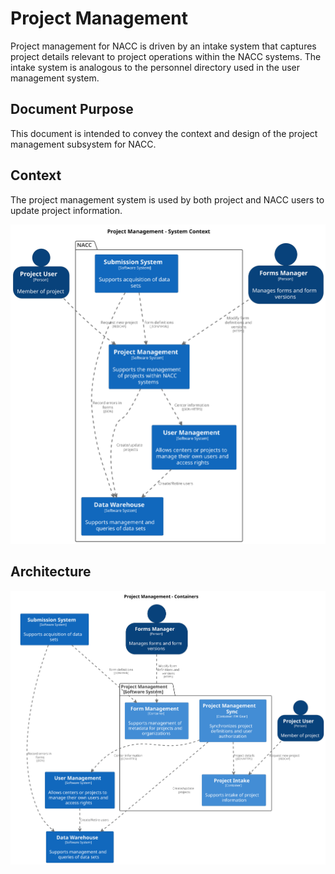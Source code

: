 # Project Management

Project management for NACC is driven by an intake system that captures project details relevant to project operations within the NACC systems.
The intake system is analogous to the personnel directory used in the user management system.

## Document Purpose

This document is intended to convey the context and design of the project management subsystem for NACC.

## Context

The project management system is used by both project and NACC users to update project information.


![Project-Management-Context-Diagram](images/structurizr-ProjectManagementContext.svg)

## Architecture

![Project-Management-Container-Diagram](images/structurizr-ProjectManagementContainers.svg)
